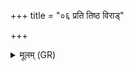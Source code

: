 +++
title = "०६ प्रति तिष्ठ विराड्"

+++
<details><summary>मूलम् (GR)</summary>

प्रति तिष्ठ विराड् इव  
विष्णुर् इवेह सरस्वति ।  
दूर्वेवेन्द्र प्र जायतां  
भगस्य सुमताव् असत् ॥
</details>